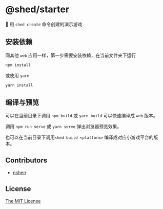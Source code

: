 # @shed/starter

:hammer: 用 `shed create` 命令创建的演示游戏

## 安装依赖

同其他 `web` 应用一样，第一步需要安装依赖，在当前文件夹下运行

```bash
npm install
```
或使用 `yarn`

```bash
yarn install
```

## 编译与预览

可以在当前目录下调用 `npm build` 或 `yarn build` 可以快速编译成 `web` 版本。

调用 `npm run serve` 或 `yarn serve` 弹出浏览器预览效果。

也可以在当前目录下调用`shed build <platform>` 编译成对应小游戏平台的版本。

## Contributors

* [nshen](https://github.com/nshen)

## License

[The MIT License](http://opensource.org/licenses/MIT)